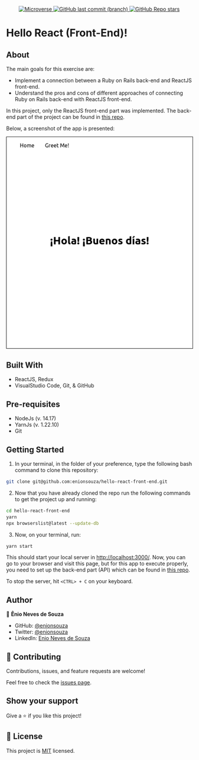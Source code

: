 <p align="center">
  <a href="https://www.microverse.org/">
    <img alt="Microverse" src="https://img.shields.io/badge/-Microverse-blueviolet?style=flat-square">
  </a>
  <a href="https://github.com/enionsouza/hello-react-front-end">
    <img alt="GitHub last commit (branch)" src="https://img.shields.io/github/last-commit/enionsouza/hello-react-front-end/develop?color=blue&style=flat-square">
  </a>
  <a href="https://github.com/enionsouza/hello-react-front-end">
    <img alt="GitHub Repo stars" src="https://img.shields.io/github/stars/enionsouza/hello-react-front-end?color=cyan&label=%E2%98%85%20stars%20&style=flat-square">
  </a>
</p>

# Hello React (Front-End)!

## About

The main goals for this exercise are:

- Implement a connection between a Ruby on Rails back-end and ReactJS front-end.
- Understand the pros and cons of different approaches of connecting Ruby on Rails back-end with ReactJS front-end.

In this project, only the ReactJS front-end part was implemented. The back-end part of the project can be found in [this repo](https://github.com/enionsouza/hello-rails-back-end/).

Below, a screenshot of the app is presented:

<p align="center">
<img style="border: 1px solid black;" src="./docs/Screenshot.png" width="700" alt="Greetings page">
</p>

## Built With

- ReactJS, Redux
- VisualStudio Code, Git, & GitHub

## Pre-requisites

- NodeJs (v. 14.17)
- YarnJs (v. 1.22.10)
- Git

## Getting Started

1. In your terminal, in the folder of your preference, type the following bash command to clone this repository:

```sh
git clone git@github.com:enionsouza/hello-react-front-end.git
```

2. Now that you have already cloned the repo run the following commands to get the project up and running:

```sh
cd hello-react-front-end
yarn
npx browserslist@latest --update-db
```

3. Now, on your terminal, run:

```sh
yarn start
```

This should start your local server in [http://localhost:3000/](http://localhost:3000/). Now, you can go to your browser and visit this page, but for this app to execute properly, you need to set up the back-end part (API) which can be found in [this repo](https://github.com/enionsouza/hello-rails-back-end/).

To stop the server, hit `<CTRL> + C` on your keyboard.

## Author

👤 **Ênio Neves de Souza**

- GitHub: [@enionsouza](https://github.com/enionsouza)
- Twitter: [@enionsouza](https://twitter.com/enionsouza)
- LinkedIn: [Enio Neves de Souza](https://www.linkedin.com/in/enio-neves-de-souza/)

## 🤝 Contributing

Contributions, issues, and feature requests are welcome!

Feel free to check the [issues page](https://github.com/enionsouza/hello-react-front-end/issues).

## Show your support

Give a ⭐️ if you like this project!

## 📝 License

This project is [MIT](./LICENSE) licensed.
